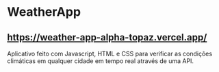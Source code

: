 # WeatherApp

## https://weather-app-alpha-topaz.vercel.app/

Aplicativo feito com Javascript, HTML e CSS para verificar as condições climáticas em qualquer cidade em tempo real através de uma API.
